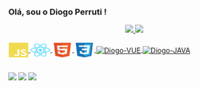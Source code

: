 ### Olá, sou o Diogo Perruti !

<div align="center">
  <a href="https://github.com/DPerruti">
  <img height="180em" src="https://github-readme-stats.vercel.app/api?username=DPerruti&show_icons=true&theme=dark&include_all_commits=true&count_private=true"/>
  <img height="180em" src="https://github-readme-stats.vercel.app/api/top-langs/?username=DPerruti&layout=compact&langs_count=7&theme=dark"/>
</div>

<div style="display: inline_block"><br>
  <img align="center" alt="Diogo-Js" height="30" width="40" src="https://raw.githubusercontent.com/devicons/devicon/master/icons/javascript/javascript-plain.svg">
  <img align="center" alt="Diogo-React" height="30" width="40" src="https://raw.githubusercontent.com/devicons/devicon/master/icons/react/react-original.svg">
  <img align="center" alt="Diogo-HTML" height="30" width="40" src="https://raw.githubusercontent.com/devicons/devicon/master/icons/html5/html5-original.svg">
  <img align="center" alt="Diogo-CSS" height="30" width="40" src="https://raw.githubusercontent.com/devicons/devicon/master/icons/css3/css3-original.svg">
  <img align="center" alt="Diogo-VUE" height="30" width="40" src="https://cdn.jsdelivr.net/gh/devicons/devicon/icons/vuejs/vuejs-line.svg">
  <img align="center" alt="Diogo-JAVA" height="30" width="40" src="https://cdn.jsdelivr.net/gh/devicons/devicon/icons/java/java-original.svg">
</div>


##


<div> 
  <a href="https://www.instagram.com/diogo_perruti/" target="_blank"><img src="https://img.shields.io/badge/-Instagram-%23E4405F?style=for-the-badge&logo=instagram&logoColor=white" target="_blank"></a>
  <a href = "mailto:diogor.perruti@gmail.com" target="_blank"><img src="https://img.shields.io/badge/-Gmail-%23333?style=for-the-badge&logo=gmail&logoColor=white" target="_blank"></a>
  <a href="https://www.linkedin.com/in/diogo-perruti-a6813a1a2/" target="_blank"><img src="https://img.shields.io/badge/-LinkedIn-%230077B5?style=for-the-badge&logo=linkedin&logoColor=white" target="_blank"></a>  
</div>
